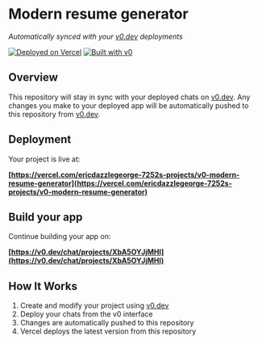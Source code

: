 # Modern resume generator

*Automatically synced with your [v0.dev](https://v0.dev) deployments*

[![Deployed on Vercel](https://img.shields.io/badge/Deployed%20on-Vercel-black?style=for-the-badge&logo=vercel)](https://vercel.com/ericdazzlegeorge-7252s-projects/v0-modern-resume-generator)
[![Built with v0](https://img.shields.io/badge/Built%20with-v0.dev-black?style=for-the-badge)](https://v0.dev/chat/projects/XbA5OYJjMHl)

## Overview

This repository will stay in sync with your deployed chats on [v0.dev](https://v0.dev).
Any changes you make to your deployed app will be automatically pushed to this repository from [v0.dev](https://v0.dev).

## Deployment

Your project is live at:

**[https://vercel.com/ericdazzlegeorge-7252s-projects/v0-modern-resume-generator](https://vercel.com/ericdazzlegeorge-7252s-projects/v0-modern-resume-generator)**

## Build your app

Continue building your app on:

**[https://v0.dev/chat/projects/XbA5OYJjMHl](https://v0.dev/chat/projects/XbA5OYJjMHl)**

## How It Works

1. Create and modify your project using [v0.dev](https://v0.dev)
2. Deploy your chats from the v0 interface
3. Changes are automatically pushed to this repository
4. Vercel deploys the latest version from this repository